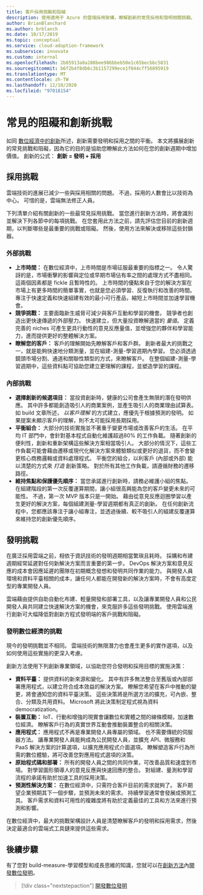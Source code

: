 ```yaml
---
title: 客戶採用挑戰和阻礙
description: 使用適用于 Azure 的雲端採用架構，瞭解創新的常見採用和發明相關挑戰。
author: BrianBlanchard
ms.author: brblanch
ms.date: 10/17/2019
ms.topic: conceptual
ms.service: cloud-adoption-framework
ms.subservice: innovate
ms.custom: internal
ms.openlocfilehash: 2b85913a8a288bee986bbeb50e1c65becbbc5831
ms.sourcegitcommit: b6f2b4f8db6c3b1157299ece1f044cff56895919
ms.translationtype: MT
ms.contentlocale: zh-TW
ms.lasthandoff: 12/10/2020
ms.locfileid: "97018154"
---
```

# <a name="common-blockers-and-challenges-to-innovation"></a>常見的阻礙和創新挑戰

如同 [數位經濟中的創新](./index.md)所述，創新需要發明和採用之間的平衡。 本文將擴展創新的常見挑戰和阻礙，因為它的目的是協助您瞭解此方法如何在您的創新週期中增加價值。 創新的公式： **創新 = 發明 + 採用**

## <a name="adoption-challenges"></a>採用挑戰

雲端技術的進展已減少一些與採用相關的問題。 不過，採用的人數會比以技術為中心。 可惜的是，雲端無法修正人員。

下列清單介紹有關創新的一些最常見採用挑戰。 當您進行創新方法時，將會識別並解決下列各節中的每項挑戰。 在您套用此方法之前，請先評估您目前的創新週期，以判斷哪些是最重要的挑戰或阻礙。 然後，使用方法來解決或移除這些封鎖器。

### <a name="external-challenges"></a>外部挑戰

- **上市時間：** 在數位經濟中，上市時間是市場征服最重要的指標之一。 令人驚訝的是，市場衝擊的影響與定位或早期市場佔有率之間的處理方式不盡相同。 這兩個因素都是 fickle 且暫時性的。 上市時間的優點來自于您的解決方案在市場上有更多時間的簡單事實，也就是您必須學習、反復執行和改善的時間。 專注于快速定義和快速組建有效的最小可行產品，縮短上市時間並加速學習機會。
- **競爭挑戰：** 主要面臨新生威脅可減少與客戶互動和學習的機會。 競爭者也創造出更快速傳遞的外部壓力。 快速建立，但大量投資瞭解適當的 *量值*。 定義完善的 niches 可產生更具行動性的意見反應量值，並增強您的夥伴和學習能力，進而提供更好的整體解決方案。
- **瞭解您的客戶：** 客戶的理解開始先瞭解客戶和客戶群。 創新者最大的挑戰之一，就是能夠快速地分類測量，並在組建-測量-學習週期內學習。 您必須透過鏡頭市場分割、通道和關聯性類型的方式，來瞭解客戶。 在整個組建-測量-學習週期中，這些資料點可協助您建立更理解的課程，並塑造學習的課程。

### <a name="internal-challenges"></a>內部挑戰

- **選擇創新的候選項目：** 當投資創新時，健康的公司會產生無限的潛在發明供應。 其中許多都能創造吸引人的商業案例，並產生吸引人的商業理由試算表。 如 build 文章所述， *以客戶理解* 的方式建立，應優先于根據預測的發明。 如果提案未顯示客戶的理解，則不太可能採用長期採用。
- **平衡組合：** 大部分的技術實施並不著重于變更市場或改善客戶的生活。 在平均 IT 部門中，會針對基本程式自動化維護超過80% 的工作負載。 隨著創新的便利性，創新和重新架構這些解決方案相當吸引人。 大部分的情況下，這些工作負載可能會藉由遷移或現代化解決方案來體驗類似或更好的退貨，而不會變更核心商務邏輯或資料處理程式。 平衡您的組合，以利客戶 (內部或外部) 能以清楚的方式來 *打造* 創新策略。 對於所有其他工作負載，請遵循財務的遷移路徑。
- **維持焦點和保護優先順序：** 當您承諾進行創新時，請務必維護小組的焦點。 在組建階段的第一次反覆運算期間，讓小組很高興能為您的客戶變更未來的可能性。 不過，第一次 MVP 版本只是一開始。 藉由從意見反應迴圈學習以產生更好的解決方案，每個組建測量-學習週期都有真正的創新。 在任何創新流程中，您都應該專注于讓小組專注，並透過後續、較不吸引人的組建反覆運算來維持您的創新優先順序。

## <a name="invention-challenges"></a>發明挑戰

在廣泛採用雲端之前，相依于資訊技術的發明週期相當繁瑣且耗時。 採購和布建週期經常延遲對任何新解決方案而言重要的第一步。 DevOps 解決方案和意見反應的成本會因應延遲的團隊在初期概念發想和發明共同作業的能力。 與開發人員環境和資料平臺相關的成本，讓任何人都能在開發新的解決方案時，不會有高度定型的專業開發人員。

雲端藉由提供自助自動化布建、輕量開發和部署工具，以及讓專業開發人員和公民開發人員共同建立快速解決方案的機會，來克服許多這些發明挑戰。 使用雲端進行創新可大幅降低對創新方程式發明端的客戶挑戰和阻礙。

### <a name="invention-challenges-in-a-digital-economy"></a>發明數位經濟的挑戰

現今的發明挑戰並不相同。 雲端技術的無限潛力也會產生更多的實作選項，以及如何使用這些實施的更深入考慮。

創新方法使用下列創新專業領域，以協助您符合發明和採用目標的實施決策：

- **資料平臺：** 提供資料的新來源和變化。 其中有許多無法整合至舊版或內部部署應用程式，以建立符合成本效益的解決方案。 瞭解您希望在客戶中推動的變更，將會通知您的資料平臺決策。 這些決策將是所選方法的擴充，可內嵌、整合、分類及共用資料。 Microsoft 將此決策制定程式視為資料 democratization。
- **裝置互動：** IoT、行動和增強的現實會讓數位和實體之間的線條模糊，加速數位經濟。 瞭解客戶行為的真實世界互動會推動裝置整合的相關決策。
- **應用程式：** 應用程式不再是專業開發人員專屬的領域。 也不需要傳統的伺服器方法。 讓專業開發人員能夠成為公民開發人員，並擴充 API、微服務和 PaaS 解決方案的計算選項，以擴充應用程式介面選項。 瞭解塑造客戶行為所需的數位體驗，將可改善您對應用程式選項的決策。
- **原始程式碼和部署：** 所有的開發人員之間的共同作業，可改善品質和速度到市場。 對學習圖形領導人的意見反應與快速回應的整合。 對組建、量測和學習流程的承諾有助於加速工具的採用決策。
- **預測性解決方案：** 在數位經濟中，只需符合客戶目前的需求就夠了。 客戶期望企業預期其下一個步驟，並預測未來的需求。 持續學習通常會發展成預測工具。 客戶需求和資料可用性的複雜度將有助於定義最佳的工具和方法來進行預測和影響。

在數位經濟中，最大的挑戰架構設計人員是清楚瞭解客戶的發明和採用需求，然後決定最適合的雲端式工具鏈來提供這些需求。

## <a name="next-steps"></a>後續步驟

有了您對 build-measure-學習模型和成長思維的知識，您就可以在[創新方法](./index.md)內[開發數位發明](./invention.md)。

> [!div class="nextstepaction"]
> [開發數位發明](./invention.md)
